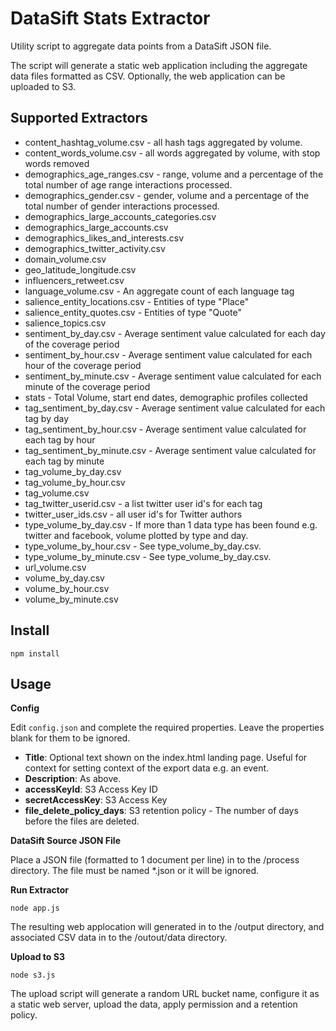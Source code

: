 DataSift Stats Extractor
========================

Utility script to aggregate data points from a DataSift JSON file.

The script will generate a static web application including the aggregate data files formatted as CSV. Optionally, the web application can be uploaded to S3.

## Supported Extractors

* content_hashtag_volume.csv - all hash tags aggregated by volume.
* content_words_volume.csv - all words aggregated by volume, with stop words removed
* demographics_age_ranges.csv - range, volume and a percentage of the total number of age range interactions processed.
* demographics_gender.csv - gender, volume and a percentage of the total number of gender interactions processed.
* demographics_large_accounts_categories.csv
* demographics_large_accounts.csv
* demographics_likes_and_interests.csv
* demographics_twitter_activity.csv
* domain_volume.csv
* geo_latitude_longitude.csv
* influencers_retweet.csv
* language_volume.csv - An aggregate count of each language tag
* salience_entity_locations.csv - Entities of type "Place"
* salience_entity_quotes.csv - Entities of type "Quote"
* salience_topics.csv
* sentiment_by_day.csv - Average sentiment value calculated for each day of the coverage period
* sentiment_by_hour.csv - Average sentiment value calculated for each hour of the coverage period
* sentiment_by_minute.csv - Average sentiment value calculated for each minute of the coverage period
* stats - Total Volume, start end dates, demographic profiles collected
* tag_sentiment_by_day.csv - Average sentiment value calculated for each tag by day
* tag_sentiment_by_hour.csv - Average sentiment value calculated for each tag by hour
* tag_sentiment_by_minute.csv - Average sentiment value calculated for each tag by minute
* tag_volume_by_day.csv
* tag_volume_by_hour.csv
* tag_volume.csv
* tag_twitter_userid.csv - a list twitter user id's for each tag
* twitter_user_ids.csv - all user id's for Twitter authors
* type_volume_by_day.csv - If more than 1 data type has been found e.g. twitter and facebook, volume plotted by type and day.
* type_volume_by_hour.csv - See type_volume_by_day.csv.
* type_volume_by_minute.csv - See type_volume_by_day.csv.
* url_volume.csv
* volume_by_day.csv
* volume_by_hour.csv
* volume_by_minute.csv

## Install

```npm install```



## Usage

**Config**

Edit ```config.json``` and complete the required properties. Leave the properties blank for them to be ignored.

* **Title**: Optional text shown on the index.html landing page. Useful for context for setting context of the export data e.g. an event.
* **Description**: As above.
* **accessKeyId**: S3 Access Key ID
* **secretAccessKey**: S3 Access Key
* **file_delete_policy_days**: S3 retention policy - The number of days before the files are deleted.



**DataSift Source JSON File**

Place a JSON file (formatted to 1 document per line) in to the /process directory. The file must be named *.json or it will be ignored.



**Run Extractor**

```node app.js```

The resulting web applocation will generated in to the /output directory, and associated CSV data in to the /outout/data directory.




**Upload to S3**

```node s3.js```
 
The upload script will generate a random URL bucket name, configure it as a static web server, upload the data, apply permission and a retention policy.